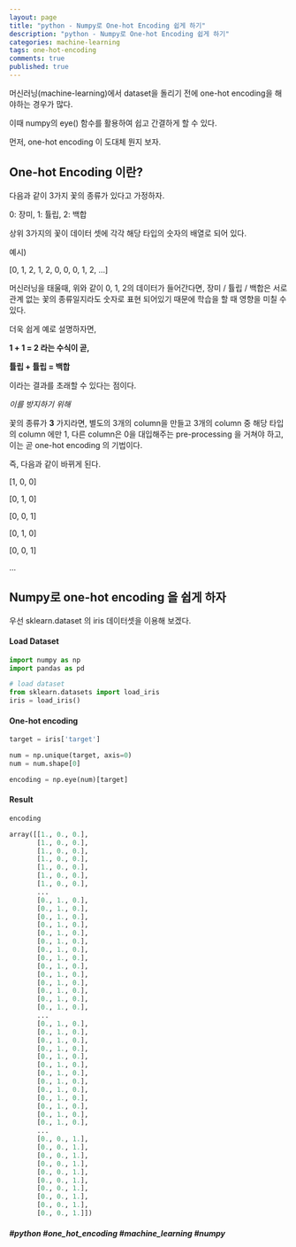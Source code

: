 ```yaml
---
layout: page
title: "python - Numpy로 One-hot Encoding 쉽게 하기"
description: "python - Numpy로 One-hot Encoding 쉽게 하기"
categories: machine-learning
tags: one-hot-encoding
comments: true
published: true
---
```



머신러닝(machine-learning)에서 dataset을 돌리기 전에 one-hot encoding을 해야하는 경우가 많다.

이때 numpy의 eye() 함수를 활용하여 쉽고 간결하게 할 수 있다.



먼저, one-hot encoding 이 도대체 뭔지 보자.



## One-hot Encoding 이란?

다음과 같이 3가지 꽃의 종류가 있다고 가정하자.

0: 장미, 1: 튤립, 2: 백합

상위 3가지의 꽃이 데이터 셋에 각각 해당 타입의 숫자의 배열로 되어 있다.

예시)

[0, 1, 2, 1, 2, 0, 0, 0, 1, 2, ...]



머신러닝을 태울때, 위와 같이 0, 1, 2의 데이터가 들어간다면, 장미 / 튤립 / 백합은 서로 관계 없는 꽃의 종류일지라도 숫자로 표현 되어있기 때문에 학습을 할 때 영향을 미칠 수 있다. 

더욱 쉽게 예로 설명하자면,

**1 + 1 = 2 라는 수식이 곧,**

**튤립 + 튤립 = 백합**

이라는 결과를 초래할 수 있다는 점이다.



*이를 방지하기 위해*

꽃의 종류가 **3** 가지라면, 별도의 3개의 column을 만들고 3개의 column 중 해당 타입의 column 에만 1, 다른 column은 0을 대입해주는 pre-processing 을 거쳐야 하고, 이는 곧 one-hot encoding 의 기법이다.

즉, 다음과 같이 바뀌게 된다.

[1, 0, 0]

[0, 1, 0]

[0, 0, 1]

[0, 1, 0]

[0, 0, 1]

...



## Numpy로 one-hot encoding 을 쉽게 하자



우선 sklearn.dataset 의 iris 데이터셋을 이용해 보겠다.



#### Load Dataset

```python
import numpy as np
import pandas as pd

# load dataset
from sklearn.datasets import load_iris
iris = load_iris()
```



#### One-hot encoding

```python
target = iris['target']

num = np.unique(target, axis=0)
num = num.shape[0]

encoding = np.eye(num)[target]
```



#### Result

```python
encoding

array([[1., 0., 0.],
       [1., 0., 0.],
       [1., 0., 0.],
       [1., 0., 0.],
       [1., 0., 0.],
       [1., 0., 0.],
       [1., 0., 0.],
	   ...
       [0., 1., 0.],
       [0., 1., 0.],
       [0., 1., 0.],
       [0., 1., 0.],
       [0., 1., 0.],
       [0., 1., 0.],
       [0., 1., 0.],
       [0., 1., 0.],
       [0., 1., 0.],
       [0., 1., 0.],
       [0., 1., 0.],
       [0., 1., 0.],
       [0., 1., 0.],
       [0., 1., 0.],
	   ...
       [0., 1., 0.],
       [0., 1., 0.],
       [0., 1., 0.],
       [0., 1., 0.],
       [0., 1., 0.],
       [0., 1., 0.],
       [0., 1., 0.],
       [0., 1., 0.],
       [0., 1., 0.],
       [0., 1., 0.],
       [0., 1., 0.],
       [0., 1., 0.],
       [0., 1., 0.],
	   ...
       [0., 0., 1.],
       [0., 0., 1.],
       [0., 0., 1.],
       [0., 0., 1.],
       [0., 0., 1.],
       [0., 0., 1.],
       [0., 0., 1.],
       [0., 0., 1.],
       [0., 0., 1.],
       [0., 0., 1.]])
```





##### #python #one_hot_encoding #machine_learning #numpy